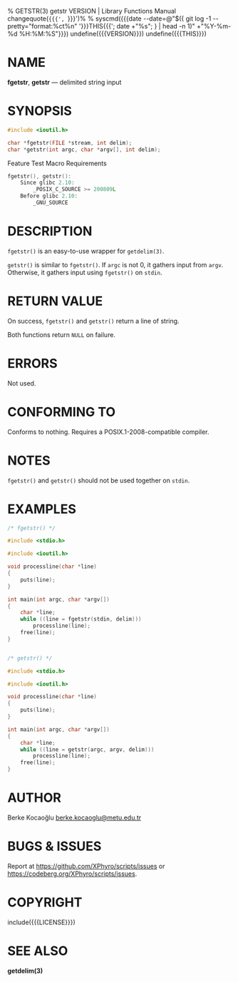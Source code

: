 % GETSTR(3) getstr VERSION | Library Functions Manual
changequote(`{{{', `}}}')%
% syscmd({{{date --date=@"$({ git log -1 --pretty="format:%ct%n" '}}}THIS{{{'; date +"%s"; } | head -n 1)" +"%Y-%m-%d %H:%M:%S"}}})
undefine({{{VERSION}}})
undefine({{{THIS}}})

# NAME

**fgetstr**, **getstr** — delimited string input

# SYNOPSIS

```c
#include <ioutil.h>

char *fgetstr(FILE *stream, int delim);
char *getstr(int argc, char *argv[], int delim);
```

Feature Test Macro Requirements

```c
fgetstr(), getstr():
    Since glibc 2.10:
        _POSIX_C_SOURCE >= 200809L
    Before glibc 2.10:
        _GNU_SOURCE
```

# DESCRIPTION

`fgetstr()` is an easy-to-use wrapper for `getdelim(3)`.

`getstr()` is similar to `fgetstr()`. If `argc` is not 0, it gathers input from
`argv`. Otherwise, it gathers input using `fgetstr()` on `stdin`.

# RETURN VALUE

On success, `fgetstr()` and `getstr()` return a line of string.

Both functions return `NULL` on failure.

# ERRORS

Not used.

# CONFORMING TO

Conforms to nothing. Requires a POSIX.1-2008-compatible compiler.

# NOTES

`fgetstr()` and `getstr()` should not be used together on `stdin`.

# EXAMPLES

```c
/* fgetstr() */

#include <stdio.h>

#include <ioutil.h>

void processline(char *line)
{
    puts(line);
}

int main(int argc, char *argv[])
{
    char *line;
    while ((line = fgetstr(stdin, delim)))
        processline(line);
    free(line);
}


/* getstr() */

#include <stdio.h>

#include <ioutil.h>

void processline(char *line)
{
    puts(line);
}

int main(int argc, char *argv[])
{
    char *line;
    while ((line = getstr(argc, argv, delim)))
        processline(line);
    free(line);
}
```

# AUTHOR

Berke Kocaoğlu <berke.kocaoglu@metu.edu.tr>

# BUGS & ISSUES

Report at <https://github.com/XPhyro/scripts/issues> or
<https://codeberg.org/XPhyro/scripts/issues>.

# COPYRIGHT

include({{{LICENSE}}})

# SEE ALSO

**getdelim(3)**
